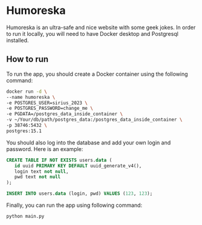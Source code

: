 # Humoreska

Humoreska is an ultra-safe and nice website with some geek jokes. In order to run it locally, you will need to have Docker desktop and Postgresql installed.

## How to run

To run the app, you should create a Docker container using the following command:

```sh
docker run -d \
--name humoreska \
-e POSTGRES_USER=sirius_2023 \
-e POSTGRES_PASSWORD=change_me \
-e PGDATA=/postgres_data_inside_container \
-v ~/Your/db/path/postgres_data:/postgres_data_inside_container \
-p 38746:5432 \
postgres:15.1
```

You should also log into the database and add your own login and password. Here is an example:

```sql
CREATE TABLE IF NOT EXISTS users.data (
   id uuid PRIMARY KEY DEFAULT uuid_generate_v4(),
   login text not null,
   pwd text not null
);

INSERT INTO users.data (login, pwd) VALUES (123, 123);
```

Finally, you can run the app using following command:
```
python main.py
```
